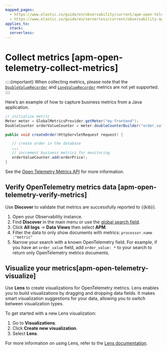 ```yaml
---
mapped_pages:
  - https://www.elastic.co/guide/en/observability/current/apm-open-telemetry-collect-metrics.html
  - https://www.elastic.co/guide/en/serverless/current/observability-apm-agents-opentelemetry-collect-metrics.html
applies_to:
  stack:
  serverless:
---
```


# Collect metrics [apm-open-telemetry-collect-metrics]

::::{important}
When collecting metrics, please note that the [`DoubleValueRecorder`](https://www.javadoc.io/doc/io.opentelemetry/opentelemetry-api/latest/io/opentelemetry/api/metrics/DoubleValueRecorder.md) and [`LongValueRecorder`](https://www.javadoc.io/doc/io.opentelemetry/opentelemetry-api/latest/io/opentelemetry/api/metrics/LongValueObserver.md) metrics are not yet supported.
::::


Here’s an example of how to capture business metrics from a Java application.

```java
// initialize metric
Meter meter = GlobalMetricsProvider.getMeter("my-frontend");
DoubleCounter orderValueCounter = meter.doubleCounterBuilder("order_value").build();

public void createOrder(HttpServletRequest request) {

   // create order in the database
   ...
   // increment business metrics for monitoring
   orderValueCounter.add(orderPrice);
}
```

See the [Open Telemetry Metrics API](https://github.com/open-telemetry/opentelemetry-specification/blob/main/specification/metrics/api.md) for more information.


## Verify OpenTelemetry metrics data [apm-open-telemetry-verify-metrics]

Use **Discover** to validate that metrics are successfully reported to {{kib}}.

1. Open your Observability instance.
2. Find **Discover** in the main menu or use the [global search field](../../../get-started/the-stack.md#kibana-navigation-search).
3. Click **All logs** → **Data Views** then select **APM**.
4. Filter the data to only show documents with metrics: `processor.name :"metric"`
5. Narrow your search with a known OpenTelemetry field. For example, if you have an `order_value` field, add `order_value: *` to your search to return only OpenTelemetry metrics documents.


## Visualize your metrics[apm-open-telemetry-visualize]

Use **Lens** to create visualizations for OpenTelemetry metrics. Lens enables you to build visualizations by dragging and dropping data fields. It makes smart visualization suggestions for your data, allowing you to switch between visualization types.

To get started with a new Lens visualization:

1. Go to **Visualizations**.
2. Click **Create new visualization**.
3. Select **Lens**.

For more information on using Lens, refer to the [Lens documentation](../../../explore-analyze/visualize/lens.md).